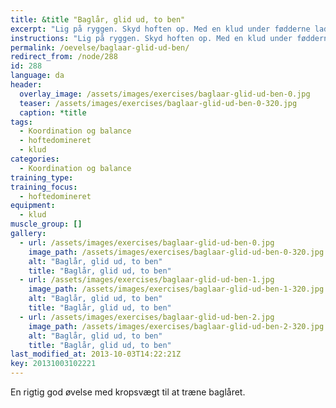 ```yaml
---
title: &title "Baglår, glid ud, to ben"
excerpt: "Lig på ryggen. Skyd hoften op. Med en klud under fødderne lader du fødderne glide udad indtil kroppen er så ret som muligt. Træk benene tilbage igen."
instructions: "Lig på ryggen. Skyd hoften op. Med en klud under fødderne lader du fødderne glide udad indtil kroppen er så ret som muligt. Træk benene tilbage igen."
permalink: /oevelse/baglaar-glid-ud-ben/
redirect_from: /node/288
id: 288
language: da
header:
  overlay_image: /assets/images/exercises/baglaar-glid-ud-ben-0.jpg
  teaser: /assets/images/exercises/baglaar-glid-ud-ben-0-320.jpg
  caption: *title
tags:
  - Koordination og balance
  - hoftedomineret
  - klud
categories:
  - Koordination og balance
training_type: 
training_focus: 
  - hoftedomineret
equipment:
  - klud
muscle_group: []
gallery:
  - url: /assets/images/exercises/baglaar-glid-ud-ben-0.jpg
    image_path: /assets/images/exercises/baglaar-glid-ud-ben-0-320.jpg
    alt: "Baglår, glid ud, to ben"
    title: "Baglår, glid ud, to ben"
  - url: /assets/images/exercises/baglaar-glid-ud-ben-1.jpg
    image_path: /assets/images/exercises/baglaar-glid-ud-ben-1-320.jpg
    alt: "Baglår, glid ud, to ben"
    title: "Baglår, glid ud, to ben"
  - url: /assets/images/exercises/baglaar-glid-ud-ben-2.jpg
    image_path: /assets/images/exercises/baglaar-glid-ud-ben-2-320.jpg
    alt: "Baglår, glid ud, to ben"
    title: "Baglår, glid ud, to ben"
last_modified_at: 2013-10-03T14:22:21Z
key: 20131003102221
---
```


En rigtig god øvelse med kropsvægt til at træne baglåret.
